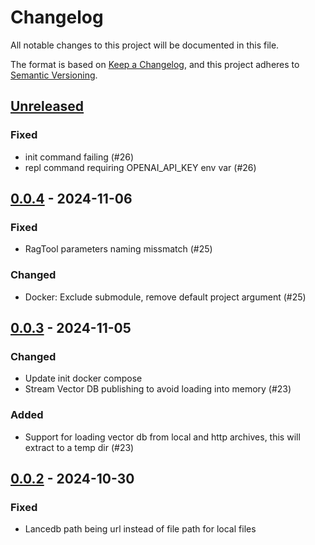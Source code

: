 # Changelog
All notable changes to this project will be documented in this file.

The format is based on [Keep a Changelog](https://keepachangelog.com/en/1.0.0/),
and this project adheres to [Semantic Versioning](https://semver.org/spec/v2.0.0.html).

## [Unreleased]
### Fixed
- init command failing (#26)
- repl command requiring OPENAI_API_KEY env var (#26)

## [0.0.4] - 2024-11-06
### Fixed
- RagTool parameters naming missmatch (#25)

### Changed
- Docker: Exclude submodule, remove default project argument (#25)

## [0.0.3] - 2024-11-05
### Changed
- Update init docker compose
- Stream Vector DB publishing to avoid loading into memory (#23)

### Added
- Support for loading vector db from local and http archives, this will extract to a temp dir (#23)

## [0.0.2] - 2024-10-30
### Fixed
- Lancedb path being url instead of file path for local files

[Unreleased]: https://github.com/subquery/subql-ai-app-framework"/compare/v0.0.4...HEAD
[0.0.4]: https://github.com/subquery/subql-ai-app-framework"/compare/v0.0.3...v0.0.4
[0.0.3]: https://github.com/subquery/subql-ai-app-framework"/compare/v0.0.2...v0.0.3
[0.0.2]: https://github.com/subquery/subql-ai-app-framework"/releases/tag/v0.0.2
